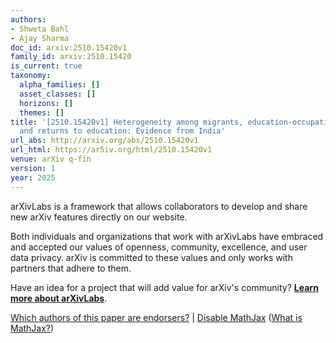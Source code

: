 ```yaml
---
authors:
- Shweta Bahl
- Ajay Sharma
doc_id: arxiv:2510.15420v1
family_id: arxiv:2510.15420
is_current: true
taxonomy:
  alpha_families: []
  asset_classes: []
  horizons: []
  themes: []
title: '[2510.15420v1] Heterogeneity among migrants, education-occupation mis-match
  and returns to education: Evidence from India'
url_abs: http://arxiv.org/abs/2510.15420v1
url_html: https://ar5iv.org/html/2510.15420v1
venue: arXiv q-fin
version: 1
year: 2025
---
```



arXivLabs is a framework that allows collaborators to develop and share new arXiv features directly on our website.

Both individuals and organizations that work with arXivLabs have embraced and accepted our values of openness, community, excellence, and user data privacy. arXiv is committed to these values and only works with partners that adhere to them.

Have an idea for a project that will add value for arXiv's community? [**Learn more about arXivLabs**](https://info.arxiv.org/labs/index.html).

[Which authors of this paper are endorsers?](/auth/show-endorsers/2510.15420) |
[Disable MathJax](javascript:setMathjaxCookie()) ([What is MathJax?](https://info.arxiv.org/help/mathjax.html))